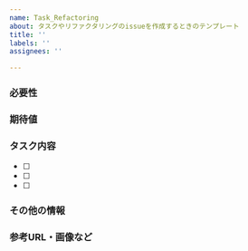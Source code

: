 ```yaml
---
name: Task_Refactoring
about: タスクやリファクタリングのissueを作成するときのテンプレート
title: ''
labels: ''
assignees: ''

---
```


### 必要性

### 期待値

### タスク内容
- [ ] 
- [ ] 
- [ ] 

### その他の情報

### 参考URL・画像など
